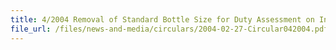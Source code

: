```yaml
---
title: 4/2004 Removal of Standard Bottle Size for Duty Assessment on Intoxicating Liquor
file_url: /files/news-and-media/circulars/2004-02-27-Circular042004.pdf
---
```

